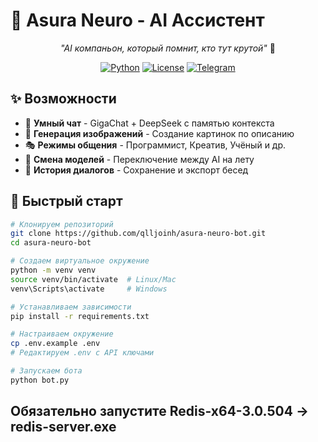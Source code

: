 # 🤖 Asura Neuro - AI Ассистент

<div align="center">

*"AI компаньон, который помнит, кто тут крутой"* 🚀

[![Python](https://img.shields.io/badge/Python-3.8+-blue.svg)](https://python.org)
[![License](https://img.shields.io/badge/License-QLL--JOINH-yellow.svg)](LICENSE.ru)
[![Telegram](https://img.shields.io/badge/Telegram-Бот-blue.svg)](https://telegram.org)

</div>

## ✨ Возможности

- 💬 **Умный чат** - GigaChat + DeepSeek с памятью контекста
- 🎨 **Генерация изображений** - Создание картинок по описанию
- 🎭 **Режимы общения** - Программист, Креатив, Учёный и др.
- 🔄 **Смена моделей** - Переключение между AI на лету
- 💾 **История диалогов** - Сохранение и экспорт бесед

## 🚀 Быстрый старт

```bash
# Клонируем репозиторий
git clone https://github.com/qlljoinh/asura-neuro-bot.git
cd asura-neuro-bot

# Создаем виртуальное окружение
python -m venv venv
source venv/bin/activate  # Linux/Mac
venv\Scripts\activate     # Windows

# Устанавливаем зависимости
pip install -r requirements.txt

# Настраиваем окружение
cp .env.example .env
# Редактируем .env с API ключами

# Запускаем бота
python bot.py
```
## Обязательно запустите Redis-x64-3.0.504 -> redis-server.exe
